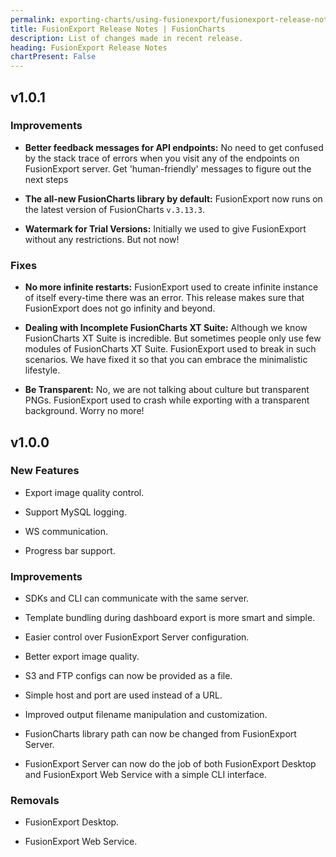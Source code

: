 ```yaml
---
permalink: exporting-charts/using-fusionexport/fusionexport-release-notes.html
title: FusionExport Release Notes | FusionCharts
description: List of changes made in recent release.
heading: FusionExport Release Notes
chartPresent: False
---
```


## v1.0.1

### Improvements

* **Better feedback messages for API endpoints:** No need to get confused by the stack trace of errors when you visit any of the endpoints on FusionExport server. Get 'human-friendly' messages to figure out the next steps

* **The all-new FusionCharts library by default:** FusionExport now runs on the latest version of FusionCharts `v.3.13.3`.

* **Watermark for Trial Versions:** Initially we used to give FusionExport without any restrictions. But not now!

### Fixes

* **No more infinite restarts:** FusionExport used to create infinite instance of itself every-time there was an error. This release makes sure that FusionExport does not go infinity and beyond.

* **Dealing with Incomplete FusionCharts XT Suite:** Although we know FusionCharts XT Suite is incredible. But sometimes people only use few modules of FusionCharts XT Suite. FusionExport used to break in such scenarios. We have fixed it so that you can embrace the minimalistic lifestyle.

* **Be Transparent:** No, we are not talking about culture but transparent PNGs. FusionExport used to crash while exporting with a transparent background. Worry no more!

## v1.0.0

### New Features

* Export image quality control.

* Support MySQL logging.

* WS communication.

* Progress bar support.

### Improvements

* SDKs and CLI can communicate with the same server.

* Template bundling during dashboard export is more smart and simple.

* Easier control over FusionExport Server configuration.

* Better export image quality.

* S3 and FTP configs can now be provided as a file.

* Simple host and port are used instead of a URL.

* Improved output filename manipulation and customization.

* FusionCharts library path can now be changed from FusionExport Server.

* FusionExport Server can now do the job of both FusionExport Desktop and FusionExport Web Service with a simple CLI interface.

### Removals

* FusionExport Desktop.

* FusionExport Web Service.
